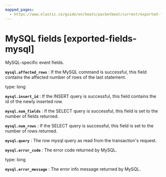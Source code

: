 ```yaml
---
mapped_pages:
  - https://www.elastic.co/guide/en/beats/packetbeat/current/exported-fields-mysql.html
---
```


# MySQL fields [exported-fields-mysql]

MySQL-specific event fields.

**`mysql.affected_rows`**
:   If the MySQL command is successful, this field contains the affected number of rows of the last statement.

type: long


**`mysql.insert_id`**
:   If the INSERT query is successful, this field contains the id of the newly inserted row.


**`mysql.num_fields`**
:   If the SELECT query is successful, this field is set to the number of fields returned.


**`mysql.num_rows`**
:   If the SELECT query is successful, this field is set to the number of rows returned.


**`mysql.query`**
:   The row mysql query as read from the transaction's request.


**`mysql.error_code`**
:   The error code returned by MySQL.

type: long


**`mysql.error_message`**
:   The error info message returned by MySQL.


